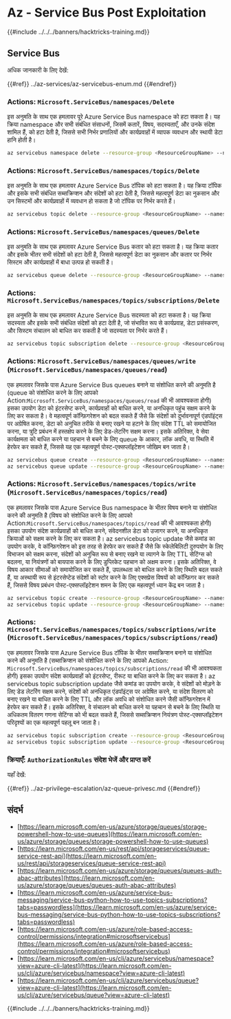 # Az - Service Bus Post Exploitation

{{#include ../../../banners/hacktricks-training.md}}

## Service Bus

अधिक जानकारी के लिए देखें:

{{#ref}}
../az-services/az-servicebus-enum.md
{{#endref}}

### Actions: `Microsoft.ServiceBus/namespaces/Delete`

इस अनुमति के साथ एक हमलावर पूरे Azure Service Bus namespace को हटा सकता है। यह क्रिया namespace और सभी संबंधित संसाधनों, जिसमें कतारें, विषय, सदस्यताएँ, और उनके संदेश शामिल हैं, को हटा देती है, जिससे सभी निर्भर प्रणालियों और कार्यप्रवाहों में व्यापक व्यवधान और स्थायी डेटा हानि होती है।
```bash
az servicebus namespace delete --resource-group <ResourceGroupName> --name <NamespaceName>
```
### Actions: `Microsoft.ServiceBus/namespaces/topics/Delete`

इस अनुमति के साथ एक हमलावर Azure Service Bus टॉपिक को हटा सकता है। यह क्रिया टॉपिक और इसके सभी संबंधित सब्सक्रिप्शन और संदेशों को हटा देती है, जिससे महत्वपूर्ण डेटा का नुकसान और उन सिस्टमों और कार्यप्रवाहों में व्यवधान हो सकता है जो टॉपिक पर निर्भर करते हैं।
```bash
az servicebus topic delete --resource-group <ResourceGroupName> --namespace-name <NamespaceName> --name <TopicName>
```
### Actions: `Microsoft.ServiceBus/namespaces/queues/Delete`

इस अनुमति के साथ एक हमलावर Azure Service Bus कतार को हटा सकता है। यह क्रिया कतार और इसके भीतर सभी संदेशों को हटा देती है, जिससे महत्वपूर्ण डेटा का नुकसान और कतार पर निर्भर सिस्टम और कार्यप्रवाहों में बाधा उत्पन्न हो सकती है।
```bash
az servicebus queue delete --resource-group <ResourceGroupName> --namespace-name <NamespaceName> --name <QueueName>
```
### Actions: `Microsoft.ServiceBus/namespaces/topics/subscriptions/Delete`

इस अनुमति के साथ एक हमलावर Azure Service Bus सदस्यता को हटा सकता है। यह क्रिया सदस्यता और इसके सभी संबंधित संदेशों को हटा देती है, जो संभावित रूप से कार्यप्रवाह, डेटा प्रसंस्करण, और सिस्टम संचालन को बाधित कर सकती है जो सदस्यता पर निर्भर करते हैं।
```bash
az servicebus topic subscription delete --resource-group <ResourceGroupName> --namespace-name <NamespaceName> --topic-name <TopicName> --name <SubscriptionName>
```
### Actions: `Microsoft.ServiceBus/namespaces/queues/write` (`Microsoft.ServiceBus/namespaces/queues/read`)

एक हमलावर जिसके पास Azure Service Bus queues बनाने या संशोधित करने की अनुमति है (queue को संशोधित करने के लिए आपको Action:`Microsoft.ServiceBus/namespaces/queues/read` की भी आवश्यकता होगी) इसका उपयोग डेटा को इंटरसेप्ट करने, कार्यप्रवाहों को बाधित करने, या अनधिकृत पहुंच सक्षम करने के लिए कर सकता है। वे महत्वपूर्ण कॉन्फ़िगरेशन को बदल सकते हैं जैसे कि संदेशों को दुर्भावनापूर्ण एंडपॉइंट्स पर अग्रेषित करना, डेटा को अनुचित तरीके से बनाए रखने या हटाने के लिए संदेश TTL को समायोजित करना, या त्रुटि प्रबंधन में हस्तक्षेप करने के लिए डेड-लेटरिंग सक्षम करना। इसके अतिरिक्त, वे सेवा कार्यक्षमता को बाधित करने या पहचान से बचने के लिए queue के आकार, लॉक अवधि, या स्थिति में हेरफेर कर सकते हैं, जिससे यह एक महत्वपूर्ण पोस्ट-एक्सप्लॉइटेशन जोखिम बन जाता है।
```bash
az servicebus queue create --resource-group <ResourceGroupName> --namespace-name <NamespaceName> --name <QueueName>
az servicebus queue update --resource-group <ResourceGroupName> --namespace-name <NamespaceName> --name <QueueName>
```
### Actions: `Microsoft.ServiceBus/namespaces/topics/write` (`Microsoft.ServiceBus/namespaces/topics/read`)

एक हमलावर जिसके पास Azure Service Bus namespace के भीतर विषय बनाने या संशोधित करने की अनुमति है (विषय को संशोधित करने के लिए आपको Action:`Microsoft.ServiceBus/namespaces/topics/read` की भी आवश्यकता होगी) इसका उपयोग संदेश कार्यप्रवाहों को बाधित करने, संवेदनशील डेटा को उजागर करने, या अनधिकृत क्रियाओं को सक्षम करने के लिए कर सकता है। az servicebus topic update जैसे कमांड का उपयोग करके, वे कॉन्फ़िगरेशन को इस तरह से हेरफेर कर सकते हैं जैसे कि स्केलेबिलिटी दुरुपयोग के लिए विभाजन को सक्षम करना, संदेशों को अनुचित रूप से बनाए रखने या त्यागने के लिए TTL सेटिंग्स को बदलना, या नियंत्रणों को बायपास करने के लिए डुप्लिकेट पहचान को अक्षम करना। इसके अतिरिक्त, वे विषय आकार सीमाओं को समायोजित कर सकते हैं, उपलब्धता को बाधित करने के लिए स्थिति बदल सकते हैं, या अस्थायी रूप से इंटरसेप्टेड संदेशों को स्टोर करने के लिए एक्सप्रेस विषयों को कॉन्फ़िगर कर सकते हैं, जिससे विषय प्रबंधन पोस्ट-एक्सप्लॉइटेशन शमन के लिए एक महत्वपूर्ण ध्यान केंद्र बन जाता है।
```bash
az servicebus topic create --resource-group <ResourceGroupName> --namespace-name <NamespaceName> --name <TopicName>
az servicebus topic update --resource-group <ResourceGroupName> --namespace-name <NamespaceName> --name <TopicName>
```
### Actions: `Microsoft.ServiceBus/namespaces/topics/subscriptions/write` (`Microsoft.ServiceBus/namespaces/topics/subscriptions/read`)

एक हमलावर जिसके पास Azure Service Bus टॉपिक के भीतर सब्सक्रिप्शन बनाने या संशोधित करने की अनुमति है (सब्सक्रिप्शन को संशोधित करने के लिए आपको Action: `Microsoft.ServiceBus/namespaces/topics/subscriptions/read` की भी आवश्यकता होगी) इसका उपयोग संदेश कार्यप्रवाहों को इंटरसेप्ट, रीरूट या बाधित करने के लिए कर सकता है। az servicebus topic subscription update जैसे कमांड का उपयोग करके, वे संदेशों को मोड़ने के लिए डेड लेटरिंग सक्षम करने, संदेशों को अनधिकृत एंडपॉइंट्स पर अग्रेषित करने, या संदेश वितरण को बनाए रखने या बाधित करने के लिए TTL और लॉक अवधि को संशोधित करने जैसी कॉन्फ़िगरेशन में हेरफेर कर सकते हैं। इसके अतिरिक्त, वे संचालन को बाधित करने या पहचान से बचने के लिए स्थिति या अधिकतम वितरण गणना सेटिंग्स को भी बदल सकते हैं, जिससे सब्सक्रिप्शन नियंत्रण पोस्ट-एक्सप्लॉइटेशन परिदृश्यों का एक महत्वपूर्ण पहलू बन जाता है।
```bash
az servicebus topic subscription create --resource-group <ResourceGroupName> --namespace-name <NamespaceName> --topic-name <TopicName> --name <SubscriptionName>
az servicebus topic subscription update --resource-group <ResourceGroupName> --namespace-name <NamespaceName> --topic-name <TopicName> --name <SubscriptionName>
```
### क्रियाएँ: `AuthorizationRules` संदेश भेजें और प्राप्त करें

यहाँ देखें:

{{#ref}}
../az-privilege-escalation/az-queue-privesc.md
{{#endref}}

## संदर्भ

- [https://learn.microsoft.com/en-us/azure/storage/queues/storage-powershell-how-to-use-queues](https://learn.microsoft.com/en-us/azure/storage/queues/storage-powershell-how-to-use-queues)
- [https://learn.microsoft.com/en-us/rest/api/storageservices/queue-service-rest-api](https://learn.microsoft.com/en-us/rest/api/storageservices/queue-service-rest-api)
- [https://learn.microsoft.com/en-us/azure/storage/queues/queues-auth-abac-attributes](https://learn.microsoft.com/en-us/azure/storage/queues/queues-auth-abac-attributes)
- [https://learn.microsoft.com/en-us/azure/service-bus-messaging/service-bus-python-how-to-use-topics-subscriptions?tabs=passwordless](https://learn.microsoft.com/en-us/azure/service-bus-messaging/service-bus-python-how-to-use-topics-subscriptions?tabs=passwordless)
- [https://learn.microsoft.com/en-us/azure/role-based-access-control/permissions/integration#microsoftservicebus](https://learn.microsoft.com/en-us/azure/role-based-access-control/permissions/integration#microsoftservicebus)
- [https://learn.microsoft.com/en-us/cli/azure/servicebus/namespace?view=azure-cli-latest](https://learn.microsoft.com/en-us/cli/azure/servicebus/namespace?view=azure-cli-latest)
- [https://learn.microsoft.com/en-us/cli/azure/servicebus/queue?view=azure-cli-latest](https://learn.microsoft.com/en-us/cli/azure/servicebus/queue?view=azure-cli-latest)

{{#include ../../../banners/hacktricks-training.md}}
